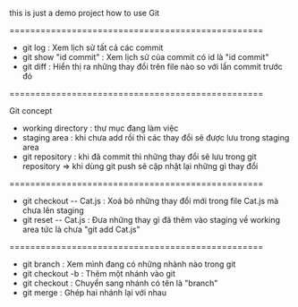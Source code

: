 this is just a demo project how to use Git

=================================================

- git log                 : Xem lịch sử tất cả các commit
- git show "id commit"    : Xem lịch sử của commit có id là "id commit" 
- git diff                : Hiển thị ra những thay đổi trên file nào so với lần commit trước đó

=================================================

Git concept
- working directory        : thư mục đang làm việc
- staging area             : khi chưa add rồi thì các thay đổi sẽ được lưu trong staging area
- git repository           : khi đã commit thì những thay đổi sẽ lưu trong git repository
=> khi dùng git push sẽ cập nhật lại những gì thay đổi

=================================================

- git checkout -- Cat.js            : Xoá bỏ những thay đổi mới trong file Cat.js mà chưa lên staging
- git reset -- Cat.js               : Đưa những thay gì đã thêm vào staging về working area tức là chưa "git add Cat.js"

=================================================
- git branch                          : Xem mình đang có những nhành nào trong git
- git checkout -b <branch>            : Thêm một nhánh vào git
- git checkout <branch>               : Chuyển sang nhánh có tên là "branch"
- git merge                           : Ghép hai nhánh lại với nhau
